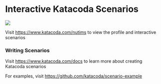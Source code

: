 # Interactive Katacoda Scenarios

[![](http://shields.katacoda.com/katacoda/nutims/count.svg)](https://www.katacoda.com/nutims "Get your profile on Katacoda.com")

Visit https://www.katacoda.com/nutims to view the profile and interactive scenarios

### Writing Scenarios
Visit https://www.katacoda.com/docs to learn more about creating Katacoda scenarios

For examples, visit https://github.com/katacoda/scenario-example
